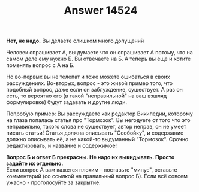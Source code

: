 ﻿---
title: "Answer 14524"
se.owner.user_id: 177188
se.owner.display_name: "Kromster"
se.owner.link: "https://ru.meta.stackoverflow.com/users/177188/kromster"
se.answer_id: 14524
se.question_id: 14521
se.post_type: answer
se.is_accepted: False
---
<p><strong>Нет, не надо.</strong> Вы делаете слишком много допущений</p>
<p>Человек спрашивает А, вы думаете что он спрашивает А потому, что на самом деле ему нужно Б. Вы отвечаете на Б. А теперь вы еще и хотите поменять вопрос с А на Б.</p>
<p>Но во-первых вы не телепат и тоже можете ошибаться в своих рассуждениях. Во-вторых, вопрос - это живой пример того, что подобный вопрос, даже если он заблуждение, существует. А раз он есть, то вероятно его (в такой &quot;неправильной&quot; на ваш взшляд формулировке) будут задавать и другие люди.</p>
<p>Попробую пример: Вы рассуждаете как редактор Википедии, которому на глаза попалась статья про &quot;Тормозок&quot;. Вы негодуете от того что это неправильно, такого слова не существует, автор неправ, он не умеет писать статьи! Статья должна описывать &quot;Ссобойку&quot;, и содержание должно описывать её, а не какой-то выдуманный &quot;Тормозок&quot;. Срочно редактировать, и название и содержимое!</p>
<p><strong>Вопрос Б и ответ Б прекрасны. Не надо их выкидывать. Просто задайте их отдельно.</strong><br />
Если вопрос А вам кажется плохим - поставьте &quot;минус&quot;, оставьте комментарий (со ссылкой на правильный вопрос Б). Если всё совсем ужасно - проголосуйте за закрытие.</p>
